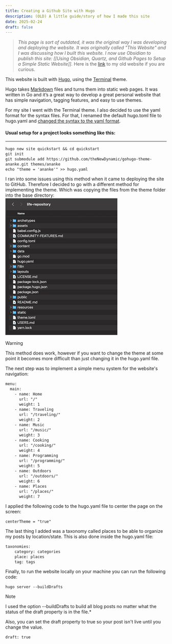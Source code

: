 ```yaml
---
title: Creating a Github Site with Hugo
description: (OLD) A little guide/story of how I made this site
date: 2025-02-24
draft: false
---
```

> *This page is sort of outdated, it was the original way I was developing and deploying the website. It was originally called "This Website" and I was discussing how I built this website. I now use Obsidian to publish this site: [[Using Obsidian, Quartz, and Github Pages to Setup a Simple Static Website]].* Here is the [link](https://jcorrell35.github.io/life-repository) to my old website if you are curious.

This website is built with [Hugo](https://gohugo.io), using the [Terminal](https://github.com/panr/hugo-theme-terminal/) theme.

Hugo takes [Markdown](https://www.markdownguide.org/) files and turns them into static web pages. It was written in Go and it’s a great way to develop a great personal website that has simple navigation, tagging features, and easy to use themes.

For my site I went with the Terminal theme. I also decided to use the yaml format for the syntax files. For that, I renamed the default hugo.toml file to hugo.yaml and [changed the syntax to the yaml format](https://he3.app/en/blogs/yaml-to-toml-a-comprehensive-guide-for-developers/).

#### Usual setup for a project looks something like this:
----------
```shell=
hugo new site quickstart && cd quickstart
git init
git submodule add https://github.com/theNewDynamic/gohugo-theme-ananke.git themes/ananke
echo "theme = 'ananke'" >> hugo.yaml
```


I ran into some issues using this method when it came to deploying the site to GitHub. Therefore I decided to go with a different method for implementing the theme. Which was copying the files from the theme folder into the base directory:  
![Files](images/filesystem.png)  
> [!warning] 
> This method does work, however if you want to change the theme at some point it becomes more difficult than just changing it in the hugo.yaml file.

The next step was to implement a simple menu system for the website's navigation:  
```yaml=
menu:
  main:
    - name: Home
      url: "/"
      weight: 1
    - name: Traveling
      url: "/traveling/"
      weight: 2
    - name: Music
      url: "/music/"
      weight: 3
    - name: Cooking
      url: "/cooking/"
      weight: 4
    - name: Programming
      url: "/programming/"
      weight: 5
    - name: Outdoors
      url: "/outdoors/"
      weight: 6
    - name: Places
      url: "/places/"
      weight: 7
```  

I applied the following code to the hugo.yaml file to center the page on the screen:  
```yaml=
centerTheme = "true"
```

The last thing I added was a taxonomy called places to be able to organize my posts by location/state. This is also done inside the hugo.yaml file:
```yaml=
taxonomies:
	category: categories
	place: places
	tag: tags
```
  
Finally, to run the website locally on your machine you can run the following code:  
```shell=
hugo server --buildDrafts
```

> [!note]
> I used the option --buildDrafts to build all blog posts no matter what the status of the draft property is in the file.*

Also, you can set the draft property to true so your post isn't live until you change the value. 
```yaml=
draft: true
```

